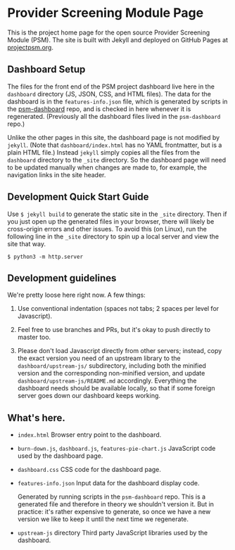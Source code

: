 # Provider Screening Module Page

This is the project home page for the open source Provider Screening Module (PSM). The site is built with Jekyll and deployed on GitHub Pages at [projectpsm.org](projectpsm.org).

## Dashboard Setup

The files for the front end of the PSM project dashboard live here in the `dashboard` directory (JS, JSON, CSS, and HTML files).  The data for the dashboard is in the `features-info.json` file, which is generated by scripts in the [psm-dashboard](https://github.com/SolutionGuidance/psm-dashboard) repo, and is checked in here whenever it is regenerated. (Previously all the dashboard files lived in the `psm-dashboard` repo.)

Unlike the other pages in this site, the dashboard page is not modified by `jekyll`. (Note that `dashboard/index.html` has no YAML frontmatter, but is a plain HTML file.)  Instead `jekyll` simply copies all the files from the `dashboard` directory to the `_site` directory. So the dashboard page will need to be updated manually when changes are made to, for example, the navigation links in the site header.

## Development Quick Start Guide

Use `$ jekyll build` to generate the static site in the `_site` directory.  Then if you just open up the generated files in your browser, there will likely be cross-origin errors and other issues. To avoid this (on Linux), run the following line in the `_site` directory to spin up a local server and view the site that way.

`$ python3 -m http.server`

## Development guidelines

We're pretty loose here right now.  A few things:

1. Use conventional indentation (spaces not tabs; 2 spaces per level for
   Javascript).

2. Feel free to use branches and PRs, but it's okay to push directly
   to master too.

3. Please don't load Javascript directly from other servers; instead,
   copy the exact version you need of an upstream library to the
   `dashboard/upstream-js/` subdirectory, including both the minified version
   and the corresponding non-minified version, and update
   `dashboard/upstream-js/README.md` accordingly.  Everything the dashboard
   needs should be available locally, so that if some foreign server
   goes down our dashboard keeps working.

## What's here.

* `index.html`
  Browser entry point to the dashboard.

* `burn-down.js`, `dashboard.js`, `features-pie-chart.js`
  JavaScript code used by the dashboard page.

* `dashboard.css`
  CSS code for the dashboard page.

* `features-info.json`
  Input data for the dashboard display code.

  Generated by running scripts in the `psm-dashboard` repo.  This is
  a generated file and therefore in theory we shouldn't version it.
  But in practice: it's rather expensive to generate, so once we have a
  new version we like to keep it until the next time we regenerate.

* `upstream-js` directory
  Third party JavaScript libraries used by the dashboard.
